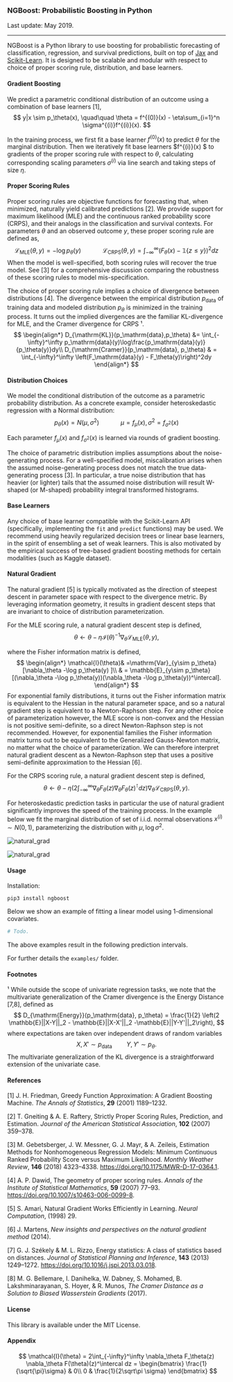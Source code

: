 ### NGBoost: Probabilistic Boosting in Python

Last update: May 2019.

---

NGBoost is a Python library to use boosting for probabilistic forecasting of classification, regression, and survival predictions, built on top of [Jax](https://github.com/google/jax/tree/master/jax) and [Scikit-Learn](https://scikit-learn.org/stable/). It is designed to be scalable and modular with respect to choice of proper scoring rule, distribution, and base learners.

#### Gradient Boosting

We predict a parametric conditional distribution of an outcome using a combination of base learners [1], 
$$
y|x \sim p_\theta(x), \quad\quad \theta = f^{(0)}(x) - \eta\sum_{i=1}^n \sigma^{(i)}f^{(i)}(x).
$$


In the training process, we first fit a base learner $f^{(0)}(x)$ to predict $\theta$ for the marginal distribution. Then we iteratively fit base learners $f^{(i)}(x) $ to gradients of the proper scoring rule with respect to $\theta$, calculating corresponding scaling parameters $\sigma^{(i)}$ via line search and taking steps of size $\eta$.

#### Proper Scoring Rules

Proper scoring rules are objective functions for forecasting that, when minimized, naturally yield calibrated predictions [2]. We provide support for maximum likelihood (MLE) and the continuous ranked probability score (CRPS), and their analogs in the classification and survival contexts. For parameters $\theta$ and an observed outcome $y$, these proper scoring rule are defined as,
$$
\mathcal{L}_\mathrm{MLE}(\theta,y) = -\log p_\theta(y)\quad\quad\quad\mathcal{L}_\mathrm{CRPS}(\theta,y) = \int_{-\infty}^\infty(F_\theta(x) - \mathbb{1}\{z \leq y\})^2dz
$$
When the model is well-specified, both scoring rules will recover the true model. See [3] for a comprehensive discussion comparing the robustness of these scoring rules to model mis-specification.

The choice of proper scoring rule implies a choice of divergence between distributions [4]. The divergence between the empirical distribution $p_\mathrm{data}$ of training data and modeled distribution $p_\theta$ is minimized in the training process. It turns out the implied divergences are the familiar KL-divergence for MLE, and the Cramer divergence for CRPS ¹.
$$
\begin{align*}
D_{\mathrm{KL}}(p_\mathrm{data},p_\theta) &= \int_{-\infty}^\infty p_\mathrm{data}(y)\log\frac{p_\mathrm{data}(y)}{p_\theta(y)}dy\\
D_{\mathrm{Cramer}}(p_\mathrm{data}, p_\theta) & = \int_{-\infty}^\infty \left(F_\mathrm{data}(y) - F_\theta(y)\right)^2dy
\end{align*}
$$

#### Distribution Choices

We  model the conditional distribution of the outcome as a parametric probability distribution. As a concrete example, consider heteroskedastic regression with a Normal distribution:
$$
p_\theta(x) = N(\mu, \sigma^2)\quad\quad\quad\mu = f_\mu(x), \sigma^2=f_{\sigma^2}(x)
$$


Each parameter $f_\mu(x)$ and $f_{\sigma^2}(x)$ is learned via rounds of gradient boosting.

The choice of parametric distribution implies assumptions about the noise-generating process. For a well-specified model, miscalibration arises when the assumed noise-generating process does not match the true data-generating process [3]. In particular, a true noise distribution that has heavier (or lighter) tails that the assumed noise distribution will result W-shaped (or M-shaped) probability integral transformed histograms.

#### Base Learners

Any choice of base learner compatible with the Scikit-Learn API (specifically, implementing the `fit` and `predict` functions) may be used. We recommend using heavily regularized decision trees or linear base learners, in the spirit of ensembling a set of weak learners. This is also motivated by the empirical success of tree-based gradient boosting methods for certain modalities (such as Kaggle dataset).

#### Natural Gradient

The natural gradient [5] is typically motivated as the direction of steepest descent in parameter space with respect to the divergence metric. By leveraging information geometry, it results in gradient descent steps that are invariant to choice of distribution parameterization. 

For the MLE scoring rule, a natural gradient descent step is defined,
$$
\theta \leftarrow \theta -\eta \mathcal{I}(\theta)^{-1}\nabla_\theta\mathcal{L}_\mathrm{MLE}(\theta,y),
$$


where the Fisher information matrix is defined,
$$
\begin{align*}
\mathcal{I}(\theta)& =\mathrm{Var}_{y\sim p_\theta}[\nabla_\theta -\log p_\theta(y) ]\\
                   & = \mathbb{E}_{y\sim p_\theta}[(\nabla_\theta -\log p_\theta(y))(\nabla_\theta -\log p_\theta(y))^\intercal].
\end{align*}
$$
For exponential family distributions, it turns out the Fisher information matrix is equivalent to the Hessian in the natural parameter space, and so a natural gradient step is equivalent to a Newton-Raphson step. For any other choice of parameterization however, the MLE score is non-convex and the Hessian is not positive semi-definite, so a direct Newton-Raphson step is not recommended. However, for exponential families the Fisher information matrix turns out to be equivalent to the Generalized Gauss-Newton matrix, no matter what the choice of parameterization. We can therefore interpret natural gradient descent as a Newton-Raphson step that uses a positive semi-definite approximation to the Hessian [6]. 

For the CRPS scoring rule, a natural gradient descent step is defined,
$$
\theta \leftarrow \theta - \eta\left( 2 \int_{-\infty}^\infty \nabla_\theta F_\theta(z) \nabla_\theta F_\theta(z)^\intercal dz \right) \nabla_\theta \mathcal{L}_\mathrm{CRPS}(\theta, y).
$$


For heteroskedastic prediction tasks in particular the use of natural gradient significantly improves the speed of the training process. In the example below we fit the marginal distribution of set of i.i.d. normal observations $x^{(i)} \sim N(0,1)$, parameterizing the distribution with $\mu,\log\sigma^2$. 

![natural_grad](examples/visualizations/vis_mle.png)

![natural_grad](examples/visualizations/vis_crps.png)

#### Usage

Installation:

```
pip3 install ngboost
```

Below we show an example of fitting a linear model using 1-dimensional covariates.

```python
# Todo.

```

The above examples result in the following prediction intervals.

For further details the `examples/` folder.

#### Footnotes

¹ While outside the scope of univariate regression tasks, we note that the multivariate generalization of the Cramer divergence is the Energy Distance [7,8], defined as
$$
D_{\mathrm{Energy}}(p_\mathrm{data}, p_\theta) = \frac{1}{2} \left(2 \mathbb{E}||X-Y||_2 - \mathbb{E}||X-X'||_2 -\mathbb{E}||Y-Y'||_2\right),
$$
where expectations are taken over independent draws of random variables
$$
X,X' \sim p_\mathrm{data} \quad\quad Y,Y' \sim p_\theta.
$$
The multivariate generalization of the KL divergence is a straightforward extension of the univariate case.

#### References

[1] J. H. Friedman, Greedy Function Approximation: A Gradient Boosting Machine. *The Annals of Statistics*, **29** (2001) 1189–1232.

[2] T. Gneiting & A. E. Raftery, Strictly Proper Scoring Rules, Prediction, and Estimation. *Journal of the American Statistical Association*, **102** (2007) 359–378.

[3] M. Gebetsberger, J. W. Messner, G. J. Mayr, & A. Zeileis, Estimation Methods for Nonhomogeneous Regression Models: Minimum Continuous Ranked Probability Score versus Maximum Likelihood. *Monthly Weather Review*, **146** (2018) 4323–4338. https://doi.org/10.1175/MWR-D-17-0364.1.

[4] A. P. Dawid, The geometry of proper scoring rules. *Annals of the Institute of Statistical Mathematics*, **59** (2007) 77–93. https://doi.org/10.1007/s10463-006-0099-8.

[5] S. Amari, Natural Gradient Works Efficiently in Learning. *Neural Computation*, (1998) 29.

[6] J. Martens, *New insights and perspectives on the natural gradient method* (2014).

[7] G. J. Székely & M. L. Rizzo, Energy statistics: A class of statistics based on distances. *Journal of Statistical Planning and Inference*, **143** (2013) 1249–1272. https://doi.org/10.1016/j.jspi.2013.03.018.

[8] M. G. Bellemare, I. Danihelka, W. Dabney, S. Mohamed, B. Lakshminarayanan, S. Hoyer, & R. Munos, *The Cramer Distance as a Solution to Biased Wasserstein Gradients* (2017).

#### License

This library is available under the MIT License.

#### Appendix

$$
\mathcal{I}(\theta) = 2\int_{-\infty}^\infty \nabla_\theta F_\theta(z) \nabla_\theta F(\theta)(z)^\intercal dz = \begin{bmatrix}
\frac{1}{\sqrt{\pi}\sigma} & 0\\ 0 & \frac{1}{2\sqrt\pi \sigma}
\end{bmatrix}
$$

